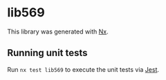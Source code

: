 # lib569

This library was generated with [Nx](https://nx.dev).

## Running unit tests

Run `nx test lib569` to execute the unit tests via [Jest](https://jestjs.io).
